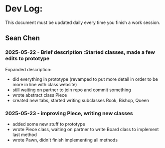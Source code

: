 # Dev Log:

This document must be updated daily every time you finish a work session.

## Sean Chen

### 2025-05-22 - Brief description :Started classes, made a few edits to prototype

Expanded description: 
- did everything in prototype (revamped to put more detail in order to be more in line with class website)
- still waiting on partner to join repo and commit something 
- wrote abstract class Piece
- created new tabs, started writing subclasses Rook, Bishop, Queen 


### 2025-05-23 - improving Piece, writing new classes
- added some new stuff to prototype
- wrote Piece class, waiting on partner to write Board class to implement last method 
- wrote Pawn, didn't finish implementing all methods